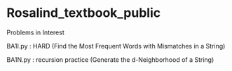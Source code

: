 # Rosalind_textbook_public

Problems in Interest

BA1I.py : HARD
(Find the Most Frequent Words with Mismatches in a String)

BA1N.py : recursion practice
(Generate the d-Neighborhood of a String)